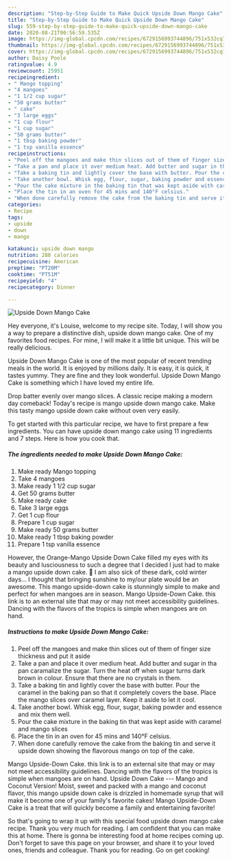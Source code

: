 ```yaml
---
description: "Step-by-Step Guide to Make Quick Upside Down Mango Cake"
title: "Step-by-Step Guide to Make Quick Upside Down Mango Cake"
slug: 559-step-by-step-guide-to-make-quick-upside-down-mango-cake
date: 2020-08-21T00:56:59.535Z
image: https://img-global.cpcdn.com/recipes/6729156993744896/751x532cq70/upside-down-mango-cake-recipe-main-photo.jpg
thumbnail: https://img-global.cpcdn.com/recipes/6729156993744896/751x532cq70/upside-down-mango-cake-recipe-main-photo.jpg
cover: https://img-global.cpcdn.com/recipes/6729156993744896/751x532cq70/upside-down-mango-cake-recipe-main-photo.jpg
author: Daisy Poole
ratingvalue: 4.9
reviewcount: 25951
recipeingredient:
- " Mango topping"
- "4 mangoes"
- "1 1/2 cup sugar"
- "50 grams butter"
- " cake"
- "3 large eggs"
- "1 cup flour"
- "1 cup sugar"
- "50 grams butter"
- "1 tbsp baking powder"
- "1 tsp vanilla essence"
recipeinstructions:
- "Peel off the mangoes and make thin slices out of them of finger size thickness and put it aside"
- "Take a pan and place it over medium heat. Add butter and sugar in tha pan caramalize the sugar. Turn the heat off when sugar turns dark brown in colour. Ensure that there are no crystals in them."
- "Take a baking tin and lightly cover the base with butter. Pour the caramel in the baking pan so that it completely covers the base. Place the mango slices over caramel layer. Keep it aside to let it cool."
- "Take another bowl. Whisk egg, flour, sugar, baking powder and essence and mix them well."
- "Pour the cake mixture in the baking tin that was kept aside with caramel and mango slices"
- "Place the tin in an oven for 45 mins and 140°F celsius."
- "When done carefully remove the cake from the baking tin and serve it upside down showing the flavorous mango on top of the cake."
categories:
- Recipe
tags:
- upside
- down
- mango

katakunci: upside down mango 
nutrition: 288 calories
recipecuisine: American
preptime: "PT20M"
cooktime: "PT51M"
recipeyield: "4"
recipecategory: Dinner

---
```



![Upside Down Mango Cake](https://img-global.cpcdn.com/recipes/6729156993744896/751x532cq70/upside-down-mango-cake-recipe-main-photo.jpg)

Hey everyone, it's Louise, welcome to my recipe site. Today, I will show you a way to prepare a distinctive dish, upside down mango cake. One of my favorites food recipes. For mine, I will make it a little bit unique. This will be really delicious.

Upside Down Mango Cake is one of the most popular of recent trending meals in the world. It is enjoyed by millions daily. It is easy, it is quick, it tastes yummy. They are fine and they look wonderful. Upside Down Mango Cake is something which I have loved my entire life.

Drop batter evenly over mango slices. A classic recipe making a modern day comeback! Today&#39;s recipe is mango upside down mango cake. Make this tasty mango upside down cake without oven very easily.


To get started with this particular recipe, we have to first prepare a few ingredients. You can have upside down mango cake using 11 ingredients and 7 steps. Here is how you cook that.

<!--inarticleads1-->

##### The ingredients needed to make Upside Down Mango Cake:

1. Make ready  Mango topping
1. Take 4 mangoes
1. Make ready 1 1/2 cup sugar
1. Get 50 grams butter
1. Make ready  cake
1. Take 3 large eggs
1. Get 1 cup flour
1. Prepare 1 cup sugar
1. Make ready 50 grams butter
1. Make ready 1 tbsp baking powder
1. Prepare 1 tsp vanilla essence


However, the Orange-Mango Upside Down Cake filled my eyes with its beauty and lusciousness to such a degree that I decided I just had to make a mango upside down cake. 🙂 I am also sick of these dark, cold winter days… I thought that bringing sunshine to my/our plate would be an awesome. This mango upside-down cake is stunningly simple to make and perfect for when mangoes are in season. Mango Upside-Down Cake. this link is to an external site that may or may not meet accessibility guidelines. Dancing with the flavors of the tropics is simple when mangoes are on hand. 

<!--inarticleads2-->

##### Instructions to make Upside Down Mango Cake:

1. Peel off the mangoes and make thin slices out of them of finger size thickness and put it aside
1. Take a pan and place it over medium heat. Add butter and sugar in tha pan caramalize the sugar. Turn the heat off when sugar turns dark brown in colour. Ensure that there are no crystals in them.
1. Take a baking tin and lightly cover the base with butter. Pour the caramel in the baking pan so that it completely covers the base. Place the mango slices over caramel layer. Keep it aside to let it cool.
1. Take another bowl. Whisk egg, flour, sugar, baking powder and essence and mix them well.
1. Pour the cake mixture in the baking tin that was kept aside with caramel and mango slices
1. Place the tin in an oven for 45 mins and 140°F celsius.
1. When done carefully remove the cake from the baking tin and serve it upside down showing the flavorous mango on top of the cake.


Mango Upside-Down Cake. this link is to an external site that may or may not meet accessibility guidelines. Dancing with the flavors of the tropics is simple when mangoes are on hand. Upside Down Cake --- Mango and Coconut Version! Moist, sweet and packed with a mango and coconut flavor, this mango upside down cake is drizzled in homemade syrup that will make it become one of your family&#39;s favorite cakes! Mango Upside-Down Cake is a treat that will quickly become a family and entertaining favorite! 

So that's going to wrap it up with this special food upside down mango cake recipe. Thank you very much for reading. I am confident that you can make this at home. There is gonna be interesting food at home recipes coming up. Don't forget to save this page on your browser, and share it to your loved ones, friends and colleague. Thank you for reading. Go on get cooking!
